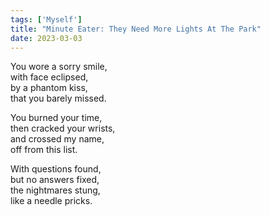 ```yaml
---  
tags: ['Myself']  
title: "Minute Eater: They Need More Lights At The Park"  
date: 2023-03-03  
---
```


You wore a sorry smile,  
with face eclipsed,  
by a phantom kiss,  
that you barely missed.

You burned your time,  
then cracked your wrists,  
and crossed my name,  
off from this list.

With questions found,  
but no answers fixed,  
the nightmares stung,  
like a needle pricks.  
